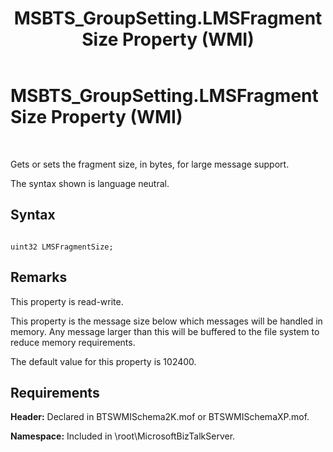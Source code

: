 ﻿---
title: MSBTS_GroupSetting.LMSFragmentSize Property (WMI)
TOCTitle: MSBTS_GroupSetting.LMSFragmentSize Property (WMI)
ms:assetid: 04099624-c907-4fe5-ae98-17cd09559a8c
ms:mtpsurl: https://msdn.microsoft.com/en-us/library/Aa546815(v=BTS.80)
ms:contentKeyID: 51525955
ms.date: 08/30/2017
mtps_version: v=BTS.80
---

# MSBTS\_GroupSetting.LMSFragmentSize Property (WMI)

 

Gets or sets the fragment size, in bytes, for large message support.

The syntax shown is language neutral.

## Syntax

``` 
  
uint32 LMSFragmentSize;  
```

## Remarks

This property is read-write.

This property is the message size below which messages will be handled in memory. Any message larger than this will be buffered to the file system to reduce memory requirements.

The default value for this property is 102400.

## Requirements

**Header:** Declared in BTSWMISchema2K.mof or BTSWMISchemaXP.mof.

**Namespace:** Included in \\root\\MicrosoftBizTalkServer.

